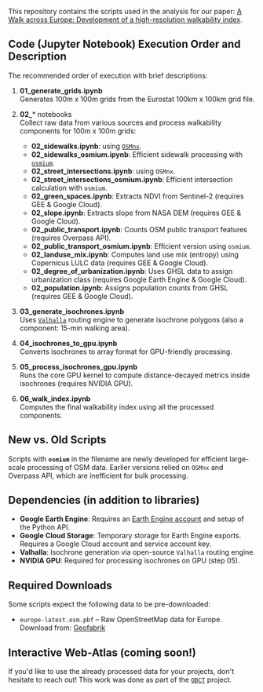 
This repository contains the scripts used in the analysis for our paper: [A Walk across Europe: Development of a high-resolution walkability index](https://arxiv.org/abs/2504.17897).

## Code (Jupyter Notebook) Execution Order and Description

The recommended order of execution with brief descriptions:

1. **01_generate_grids.ipynb**  
   Generates 100m x 100m grids from the Eurostat 100km x 100km grid file.

2. **02_*** notebooks  
   Collect raw data from various sources and process walkability components for 100m x 100m grids:
   - **02_sidewalks.ipynb**: using [`OSMnx`](https://github.com/gboeing/osmnx).
   - **02_sidewalks_osmium.ipynb**: Efficient sidewalk processing with [`osmium`](https://osmcode.org/pyosmium/).
   - **02_street_intersections.ipynb**: using `OSMnx`.
   - **02_street_intersections_osmium.ipynb**: Efficient intersection calculation with `osmium`.
   - **02_green_spaces.ipynb**: Extracts NDVI from Sentinel-2 (requires GEE & Google Cloud).
   - **02_slope.ipynb**: Extracts slope from NASA DEM (requires GEE & Google Cloud).
   - **02_public_transport.ipynb**: Counts OSM public transport features (requires Overpass API).
   - **02_public_transport_osmium.ipynb**: Efficient version using `osmium`.
   - **02_landuse_mix.ipynb**: Computes land use mix (entropy) using Copernicus LULC data (requires GEE & Google Cloud).
   - **02_degree_of_urbanization.ipynb**: Uses GHSL data to assign urbanization class (requires Google Earth Engine & Google Cloud).
   - **02_population.ipynb**: Assigns population counts from GHSL (requires GEE & Google Cloud).

3. **03_generate_isochrones.ipynb**  
   Uses [`Valhalla`](https://github.com/valhalla/valhalla) routing engine to generate isochrone polygons (also a component: 15-min walking area).

4. **04_isochrones_to_gpu.ipynb**  
   Converts isochrones to array format for GPU-friendly processing.

5. **05_process_isochrones_gpu.ipynb**  
   Runs the core GPU kernel to compute distance-decayed metrics inside isochrones (requires NVIDIA GPU).

6. **06_walk_index.ipynb**  
   Computes the final walkability index using all the processed components.

## New vs. Old Scripts

Scripts with **`osmium`** in the filename are newly developed for efficient large-scale processing of OSM data. Earlier versions relied on `OSMnx` and Overpass API, which are inefficient for bulk processing.

## Dependencies (in addition to libraries)

- **Google Earth Engine**: Requires an [Earth Engine account](https://signup.earthengine.google.com/) and setup of the Python API.
- **Google Cloud Storage**: Temporary storage for Earth Engine exports. Requires a Google Cloud account and service account key.
- **Valhalla**: Isochrone generation via open-source `Valhalla` routing engine. 
- **NVIDIA GPU**: Required for processing isochrones on GPU (step 05).

## Required Downloads

Some scripts expect the following data to be pre-downloaded:

- `europe-latest.osm.pbf` – Raw OpenStreetMap data for Europe.  
  Download from: [Geofabrik](https://download.geofabrik.de/europe.html)

## Interactive Web-Atlas (coming soon!)

If you'd like to use the already processed data for your projects, don't hesitate to reach out!
This work was done as part of the [`OBCT`](https://www.obct.nl/) project.
